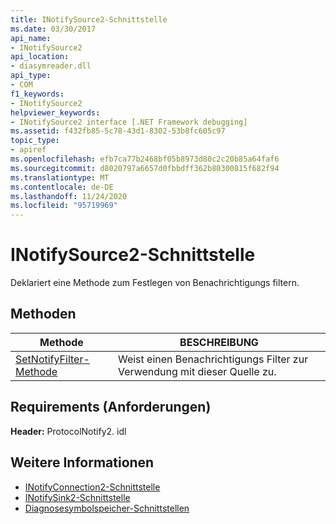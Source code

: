 ```yaml
---
title: INotifySource2-Schnittstelle
ms.date: 03/30/2017
api_name:
- INotifySource2
api_location:
- diasymreader.dll
api_type:
- COM
f1_keywords:
- INotifySource2
helpviewer_keywords:
- INotifySource2 interface [.NET Framework debugging]
ms.assetid: f432fb85-5c78-43d1-8302-53b8fc605c97
topic_type:
- apiref
ms.openlocfilehash: efb7ca77b2468bf05b8973d80c2c20b85a64faf6
ms.sourcegitcommit: d8020797a6657d0fbbdff362b80300815f682f94
ms.translationtype: MT
ms.contentlocale: de-DE
ms.lasthandoff: 11/24/2020
ms.locfileid: "95719969"
---
```

# <a name="inotifysource2-interface"></a>INotifySource2-Schnittstelle

Deklariert eine Methode zum Festlegen von Benachrichtigungs filtern.  
  
## <a name="methods"></a>Methoden  
  
|Methode|BESCHREIBUNG|  
|------------|-----------------|  
|[SetNotifyFilter-Methode](inotifysource2-setnotifyfilter-method.md)|Weist einen Benachrichtigungs Filter zur Verwendung mit dieser Quelle zu.|  
  
## <a name="requirements"></a>Requirements (Anforderungen)  

 **Header:** ProtocolNotify2. idl  
  
## <a name="see-also"></a>Weitere Informationen

- [INotifyConnection2-Schnittstelle](inotifyconnection2-interface.md)
- [INotifySink2-Schnittstelle](inotifysink2-interface.md)
- [Diagnosesymbolspeicher-Schnittstellen](diagnostics-symbol-store-interfaces.md)
